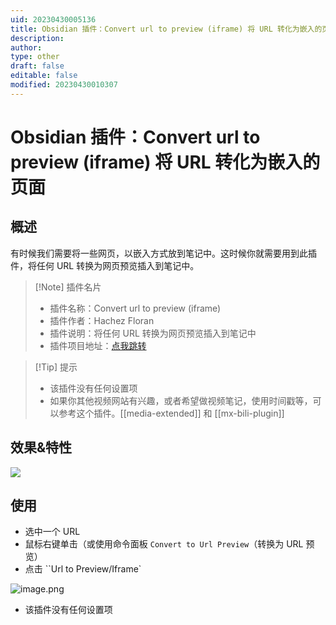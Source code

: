 ```yaml
---
uid: 20230430005136
title: Obsidian 插件：Convert url to preview (iframe) 将 URL 转化为嵌入的页面
description: 
author: 
type: other
draft: false
editable: false
modified: 20230430010307
---
```


# Obsidian 插件：Convert url to preview (iframe) 将 URL 转化为嵌入的页面

## 概述

有时候我们需要将一些网页，以嵌入方式放到笔记中。这时候你就需要用到此插件，将任何 URL 转换为网页预览插入到笔记中。

> [!Note] 插件名片
> - 插件名称：Convert url to preview (iframe)
> - 插件作者：Hachez Floran
> - 插件说明：将任何 URL 转换为网页预览插入到笔记中
> - 插件项目地址：[点我跳转](https://github.com/argenos/nldates-obsidian)

>[!Tip] 提示
>- 该插件没有任何设置项
>- 如果你其他视频网站有兴趣，或者希望做视频笔记，使用时间戳等，可以参考这个插件。[[media-extended]] 和 [[mx-bili-plugin]]

## 效果&特性

![](Resource/Images/2d7db315d6681f8dd943e96e3bfc7c9e_MD5.gif)

## 使用

- 选中一个 URL
- 鼠标右键单击（或使用命令面板 `Convert to Url Preview`（转换为 URL 预览）
- 点击 ``Url to Preview/Iframe`

![image.png](Resource/Images/438f2d9319b8f575b022ac0d9863605f_MD5.png)

- 该插件没有任何设置项